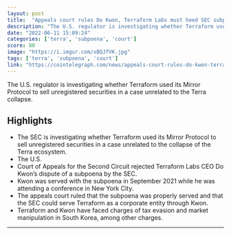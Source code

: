 ```yaml
---
layout: post
title:  "Appeals court rules Do Kwon, Terraform Labs must heed SEC subpoena served in September"
description: "The U.S. regulator is investigating whether Terraform used its Mirror Protocol to sell unregistered securities in a case unrelated to the Terra collapse."
date: "2022-06-11 15:09:24"
categories: ['terra', 'subpoena', 'court']
score: 80
image: "https://i.imgur.com/xBQJfVK.jpg"
tags: ['terra', 'subpoena', 'court']
link: "https://cointelegraph.com/news/appeals-court-rules-do-kwon-terraform-labs-must-heed-sec-subpoena-served-in-september"
---
```


The U.S. regulator is investigating whether Terraform used its Mirror Protocol to sell unregistered securities in a case unrelated to the Terra collapse.

## Highlights

- The SEC is investigating whether Terraform used its Mirror Protocol to sell unregistered securities in a case unrelated to the collapse of the Terra ecosystem.
- The U.S.
- Court of Appeals for the Second Circuit rejected Terraform Labs CEO Do Kwon’s dispute of a subpoena by the SEC.
- Kwon was served with the subpoena in September 2021 while he was attending a conference in New York City.
- The appeals court ruled that the subpoena was properly served and that the SEC could serve Terraform as a corporate entity through Kwon.
- Terraform and Kwon have faced charges of tax evasion and market manipulation in South Korea, among other charges.

---

